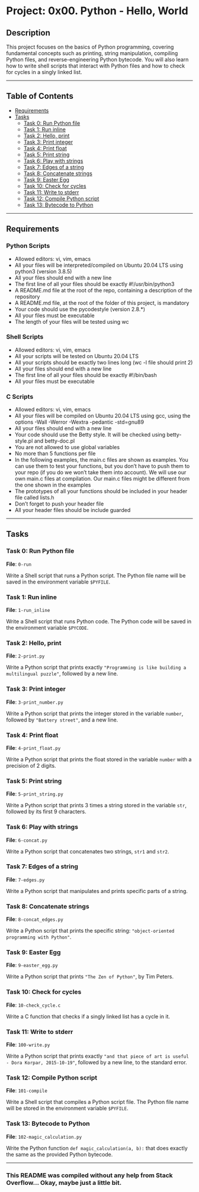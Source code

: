 # Project: 0x00. Python - Hello, World

## Description
This project focuses on the basics of Python programming, covering fundamental concepts such as printing, string manipulation, compiling Python files, and reverse-engineering Python bytecode. You will also learn how to write shell scripts that interact with Python files and how to check for cycles in a singly linked list.

---

## Table of Contents
- [Requirements](#requirements)
- [Tasks](#tasks)
  - [Task 0: Run Python file](#task-0-run-python-file)
  - [Task 1: Run inline](#task-1-run-inline)
  - [Task 2: Hello, print](#task-2-hello-print)
  - [Task 3: Print integer](#task-3-print-integer)
  - [Task 4: Print float](#task-4-print-float)
  - [Task 5: Print string](#task-5-print-string)
  - [Task 6: Play with strings](#task-6-play-with-strings)
  - [Task 7: Edges of a string](#task-7-edges-of-a-string)
  - [Task 8: Concatenate strings](#task-8-concatenate-strings)
  - [Task 9: Easter Egg](#task-9-easter-egg)
  - [Task 10: Check for cycles](#task-10-check-for-cycles)
  - [Task 11: Write to stderr](#task-11-write-to-stderr)
  - [Task 12: Compile Python script](#task-12-compile-python-script)
  - [Task 13: Bytecode to Python](#task-13-bytecode-to-python)

---

## Requirements

### Python Scripts
- Allowed editors: vi, vim, emacs
- All your files will be interpreted/compiled on Ubuntu 20.04 LTS using python3 (version 3.8.5)
- All your files should end with a new line
- The first line of all your files should be exactly #!/usr/bin/python3
- A README.md file at the root of the repo, containing a description of the repository
- A README.md file, at the root of the folder of this project, is mandatory
- Your code should use the pycodestyle (version 2.8.*)
- All your files must be executable
- The length of your files will be tested using wc

### Shell Scripts
- Allowed editors: vi, vim, emacs
- All your scripts will be tested on Ubuntu 20.04 LTS
- All your scripts should be exactly two lines long (wc -l file should print 2)
- All your files should end with a new line
- The first line of all your files should be exactly #!/bin/bash
- All your files must be executable

### C Scripts
- Allowed editors: vi, vim, emacs
- All your files will be compiled on Ubuntu 20.04 LTS using gcc, using the options -Wall -Werror -Wextra -pedantic -std=gnu89
- All your files should end with a new line
- Your code should use the Betty style. It will be checked using betty-style.pl and betty-doc.pl
- You are not allowed to use global variables
- No more than 5 functions per file
- In the following examples, the main.c files are shown as examples. You can use them to test your functions, but you don’t have to push them to your repo (if you do we won’t take them into account). We will use our own main.c files at compilation. Our main.c files might be different from the one shown in the examples
- The prototypes of all your functions should be included in your header file called lists.h
- Don’t forget to push your header file
- All your header files should be include guarded

---

## Tasks

### Task 0: Run Python file
**File**: `0-run`

Write a Shell script that runs a Python script. The Python file name will be saved in the environment variable `$PYFILE`.

### Task 1: Run inline
**File**: `1-run_inline`

Write a Shell script that runs Python code. The Python code will be saved in the environment variable `$PYCODE`.

### Task 2: Hello, print
**File**: `2-print.py`

Write a Python script that prints exactly `"Programming is like building a multilingual puzzle"`, followed by a new line.

### Task 3: Print integer
**File**: `3-print_number.py`

Write a Python script that prints the integer stored in the variable `number`, followed by `"Battery street"`, and a new line.

### Task 4: Print float
**File**: `4-print_float.py`

Write a Python script that prints the float stored in the variable `number` with a precision of 2 digits.

### Task 5: Print string
**File**: `5-print_string.py`

Write a Python script that prints 3 times a string stored in the variable `str`, followed by its first 9 characters.

### Task 6: Play with strings
**File**: `6-concat.py`

Write a Python script that concatenates two strings, `str1` and `str2`.

### Task 7: Edges of a string
**File**: `7-edges.py`

Write a Python script that manipulates and prints specific parts of a string.

### Task 8: Concatenate strings
**File**: `8-concat_edges.py`

Write a Python script that prints the specific string: `"object-oriented programming with Python"`.

### Task 9: Easter Egg
**File**: `9-easter_egg.py`

Write a Python script that prints `"The Zen of Python"`, by Tim Peters.

### Task 10: Check for cycles
**File**: `10-check_cycle.c`

Write a C function that checks if a singly linked list has a cycle in it.

### Task 11: Write to stderr
**File**: `100-write.py`

Write a Python script that prints exactly `"and that piece of art is useful - Dora Korpar, 2015-10-19"`, followed by a new line, to the standard error.

### Task 12: Compile Python script
**File**: `101-compile`

Write a Shell script that compiles a Python script file. The Python file name will be stored in the environment variable `$PYFILE`.

### Task 13: Bytecode to Python
**File**: `102-magic_calculation.py`

Write the Python function `def magic_calculation(a, b):` that does exactly the same as the provided Python bytecode.

---

### This README was compiled without any help from Stack Overflow... Okay, maybe just a little bit.

